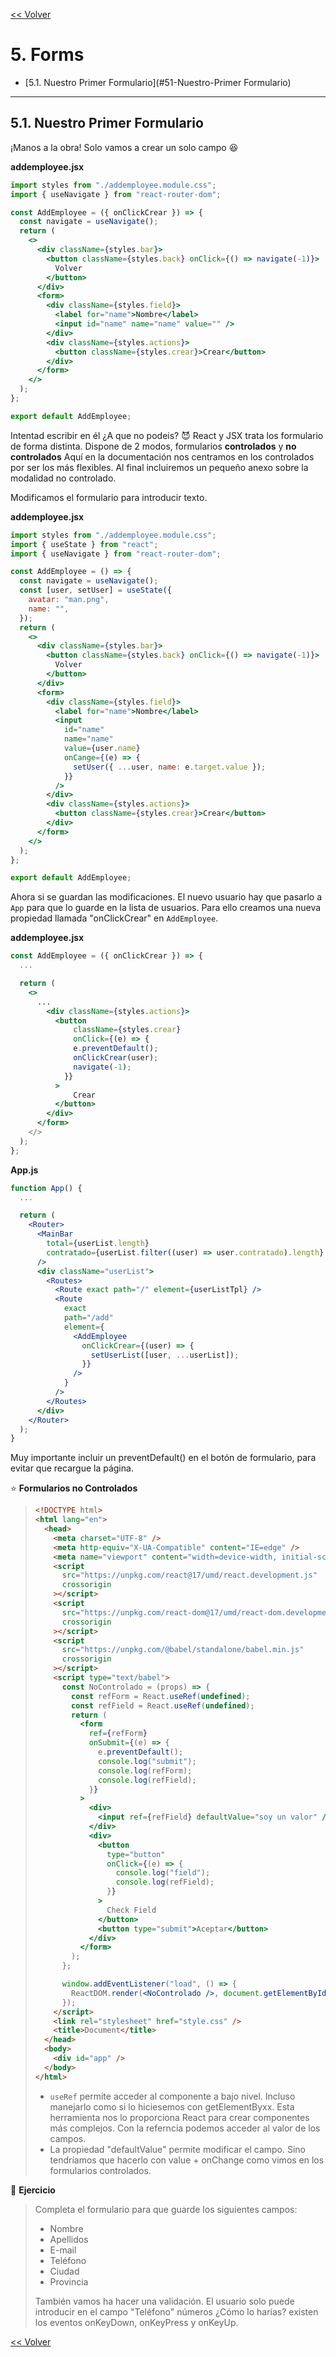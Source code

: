 [<< Volver](https://github.com/kode-neko/super-gestor-empleados)

# 5. Forms

- [5.1. Nuestro Primer Formulario](#51-Nuestro-Primer Formulario)

---
## 5.1. Nuestro Primer Formulario

¡Manos a la obra! Solo vamos a crear un solo campo 😆

**addemployee.jsx**

```jsx
import styles from "./addemployee.module.css";
import { useNavigate } from "react-router-dom";

const AddEmployee = ({ onClickCrear }) => {
  const navigate = useNavigate();
  return (
    <>
      <div className={styles.bar}>
        <button className={styles.back} onClick={() => navigate(-1)}>
          Volver
        </button>
      </div>
      <form>
        <div className={styles.field}>
          <label for="name">Nombre</label>
          <input id="name" name="name" value="" />
        </div>
        <div className={styles.actions}>
          <button className={styles.crear}>Crear</button>
        </div>
      </form>
    </>
  );
};

export default AddEmployee;
```

Intentad escribir en él ¿A que no podeis? 😈 React y JSX trata los formulario de forma distinta. Dispone de 2 modos, formularios **controlados** y **no controlados** Aquí en la documentación nos centramos en los controlados por ser los más flexibles. Al final incluiremos un pequeño anexo sobre la modalidad no controlado.

Modificamos el formulario para introducir texto.

**addemployee.jsx**

```jsx
import styles from "./addemployee.module.css";
import { useState } from "react";
import { useNavigate } from "react-router-dom";

const AddEmployee = () => {
  const navigate = useNavigate();
  const [user, setUser] = useState({
    avatar: "man.png",
    name: "",
  });
  return (
    <>
      <div className={styles.bar}>
        <button className={styles.back} onClick={() => navigate(-1)}>
          Volver
        </button>
      </div>
      <form>
        <div className={styles.field}>
          <label for="name">Nombre</label>
          <input
            id="name"
            name="name"
            value={user.name}
            onCange={(e) => {
              setUser({ ...user, name: e.target.value });
            }}
          />
        </div>
        <div className={styles.actions}>
          <button className={styles.crear}>Crear</button>
        </div>
      </form>
    </>
  );
};

export default AddEmployee;
```

Ahora si se guardan las modificaciones. El nuevo usuario hay que pasarlo a `App` para que lo guarde en la lista de usuarios. Para ello creamos una nueva propiedad llamada "onClickCrear" en `AddEmployee`.

**addemployee.jsx**

```jsx
const AddEmployee = ({ onClickCrear }) => {
  ...

  return (
    <>
      ...
        <div className={styles.actions}>
          <button
              className={styles.crear}
              onClick={(e) => {
              e.preventDefault();
              onClickCrear(user);
              navigate(-1);
            }}
          >
              Crear
          </button>
        </div>
      </form>
    </>
  );
};
```

**App.js**

```jsx
function App() {
  ...

  return (
    <Router>
      <MainBar
        total={userList.length}
        contratado={userList.filter((user) => user.contratado).length}
      />
      <div className="userList">
        <Routes>
          <Route exact path="/" element={userListTpl} />
          <Route
            exact
            path="/add"
            element={
              <AddEmployee
                onClickCrear={(user) => {
                  setUserList([user, ...userList]);
                }}
              />
            }
          />
        </Routes>
      </div>
    </Router>
  );
}
```

Muy importante incluir un preventDefault() en el botón de formulario, para evitar que recargue la página.

⭐ **Formularios no Controlados**

> ```html
> <!DOCTYPE html>
> <html lang="en">
>   <head>
>     <meta charset="UTF-8" />
>     <meta http-equiv="X-UA-Compatible" content="IE=edge" />
>     <meta name="viewport" content="width=device-width, initial-scale=1.0" />
>     <script
>       src="https://unpkg.com/react@17/umd/react.development.js"
>       crossorigin
>     ></script>
>     <script
>       src="https://unpkg.com/react-dom@17/umd/react-dom.development.js"
>       crossorigin
>     ></script>
>     <script
>       src="https://unpkg.com/@babel/standalone/babel.min.js"
>       crossorigin
>     ></script>
>     <script type="text/babel">
>       const NoControlado = (props) => {
>         const refForm = React.useRef(undefined);
>         const refField = React.useRef(undefined);
>         return (
>           <form
>             ref={refForm}
>             onSubmit={(e) => {
>               e.preventDefault();
>               console.log("submit");
>               console.log(refForm);
>               console.log(refField);
>             }}
>           >
>             <div>
>               <input ref={refField} defaultValue="soy un valor" />
>             </div>
>             <div>
>               <button
>                 type="button"
>                 onClick={(e) => {
>                   console.log("field");
>                   console.log(refField);
>                 }}
>               >
>                 Check Field
>               </button>
>               <button type="submit">Aceptar</button>
>             </div>
>           </form>
>         );
>       };
>
>       window.addEventListener("load", () => {
>         ReactDOM.render(<NoControlado />, document.getElementById("app"));
>       });
>     </script>
>     <link rel="stylesheet" href="style.css" />
>     <title>Document</title>
>   </head>
>   <body>
>     <div id="app" />
>   </body>
> </html>
> ```
>
> - `useRef` permite acceder al componente a bajo nivel. Incluso manejarlo como si lo hiciesemos con getElementByxx. Esta herramienta nos lo proporciona React para crear componentes más complejos. Con la referncia podemos acceder al valor de los campos.
> - La propiedad "defaultValue" permite modificar el campo. Sino tendríamos que hacerlo con value + onChange como vimos en los formularios controlados.

🎲 **Ejercicio**

> Completa el formulario para que guarde los siguientes campos:
>
> - Nombre
> - Apellidos
> - E-mail
> - Teléfono
> - Ciudad
> - Provincia
>
> También vamos ha hacer una validación. El usuario solo puede introducir en el campo "Teléfono" números ¿Cómo lo harías? existen los eventos onKeyDown, onKeyPress y onKeyUp.

[<< Volver](https://github.com/kode-neko/super-gestor-empleados)
